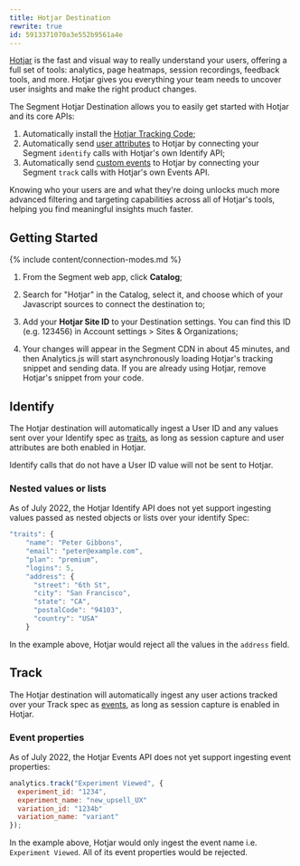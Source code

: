 ```yaml
---
title: Hotjar Destination
rewrite: true
id: 5913371070a3e552b9561a4e
---
```

[Hotjar](https://hotjar.com) is the fast and visual way to really understand your users, offering a full set of tools: analytics, page heatmaps, session recordings, feedback tools, and more. Hotjar gives you everything your team needs to uncover user insights and make the right product changes.

The Segment Hotjar Destination allows you to easily get started with Hotjar and its core APIs:
1. Automatically install the [Hotjar Tracking Code](https://help.hotjar.com/hc/en-us/articles/115011639927);
2. Automatically send [user attributes](https://help.hotjar.com/hc/en-us/articles/360033640653-Identify-API-Reference) to Hotjar by connecting your Segment `identify` calls with Hotjar's own Identify API;
3. Automatically send [custom events](https://help.hotjar.com/hc/en-us/articles/4405109971095-Events-API-Reference) to Hotjar by connecting your Segment `track` calls with Hotjar's own Events API.

Knowing who your users are and what they're doing unlocks much more advanced filtering and targeting capabilities across all of Hotjar's tools, helping you find meaningful insights much faster.

## Getting Started

{% include content/connection-modes.md %}

1. From the Segment web app, click **Catalog**;

2. Search for "Hotjar" in the Catalog, select it, and choose which of your Javascript sources to connect the destination to;

3. Add your **Hotjar Site ID** to your Destination settings. You can find this ID (e.g. 123456) in Account settings > Sites & Organizations;

4. Your changes will appear in the Segment CDN in about 45 minutes, and then Analytics.js will start asynchronously loading Hotjar's tracking snippet and sending data. If you are already using Hotjar, remove Hotjar's snippet from your code.

## Identify

The Hotjar destination will automatically ingest a User ID and any values sent over your Identify spec as [traits](/docs/connections/spec/identify/#traits), as long as session capture and user attributes are both enabled in Hotjar.

Identify calls that do not have a User ID value will not be sent to Hotjar.

### Nested values or lists

As of July 2022, the Hotjar Identify API does not yet support ingesting values passed as nested objects or lists over your identify Spec:

```js
"traits": {
    "name": "Peter Gibbons",
    "email": "peter@example.com",
    "plan": "premium",
    "logins": 5,
    "address": {
      "street": "6th St",
      "city": "San Francisco",
      "state": "CA",
      "postalCode": "94103",
      "country": "USA"
    }
```

In the example above, Hotjar would reject all the values in the `address` field.

## Track

The Hotjar destination will automatically ingest any user actions tracked over your Track spec as [events](/docs/connections/spec/track/), as long as session capture is enabled in Hotjar.

### Event properties

As of July 2022, the Hotjar Events API does not yet support ingesting event properties:

```js
analytics.track("Experiment Viewed", {
  experiment_id: "1234",
  experiment_name: "new_upsell_UX"
  variation_id: "1234b"
  variation_name: "variant"
});
```

In the example above, Hotjar would only ingest the event name i.e. `Experiment Viewed`. All of its event properties would be rejected.
